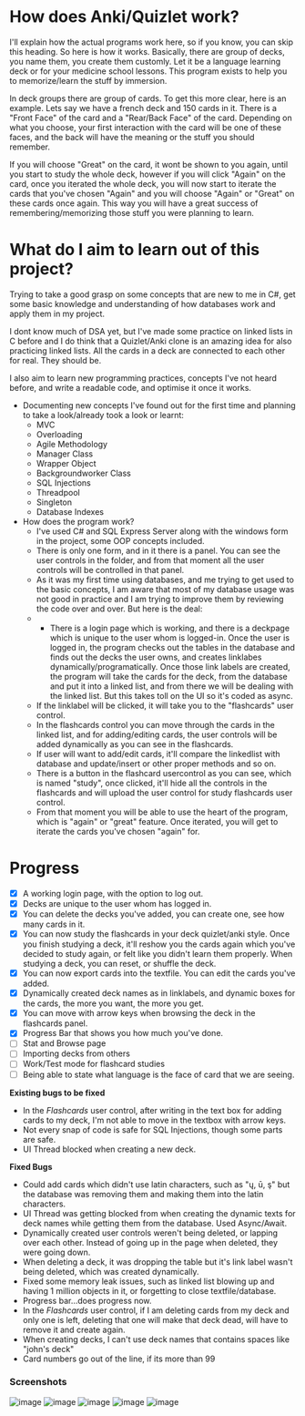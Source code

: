 # How does Anki/Quizlet work?
I'll explain how the actual programs work here, so if you know, you can skip this heading. So here is how it works. Basically, there are group of decks, you name them, you create them customly. Let it be a language learning deck or for your medicine school lessons. This program exists to help you to memorize/learn the stuff by immersion.

In deck groups there are group of cards. To get this more clear, here is an example. Lets say we have a french deck and 150 cards in it. There is a "Front Face" of the card and a "Rear/Back Face" of the card. Depending on what you choose, your first interaction with the card will be one of these faces, and the back will have the meaning or the stuff you should remember.

If you will choose "Great" on the card, it wont be shown to you again, until you start to study the whole deck, however if you will click "Again" on the card, once you iterated the whole deck, you will now start to iterate the cards that you've chosen "Again" and you will choose "Again" or "Great" on these cards once again. This way you will have a great success of remembering/memorizing those stuff you were planning to learn.

# What do I aim to learn out of this project?
Trying to take a good grasp on some concepts that are new to me in C#, get some basic knowledge and understanding of how databases work and apply them in my project. 

I dont know much of DSA yet, but I've made some practice on linked lists in C before and I do think that a Quizlet/Anki clone is an amazing idea for also practicing linked lists. All the cards in a deck are connected to each other for real. They should be.

I also aim to learn new programming practices, concepts I've not heard before, and write a readable code, and optimise it once it works.

* Documenting new concepts I've found out for the first time and planning to take a look/already took a look or learnt:
   * MVC
   * Overloading
   * Agile Methodology
   * Manager Class
   * Wrapper Object
   * Backgroundworker Class
   * SQL Injections
   * Threadpool
   * Singleton
   * Database Indexes
* How does the program work?
   * I've used C# and SQL Express Server along with the windows form in the project, some OOP concepts included.
   * There is only one form, and in it there is a panel. You can see the user controls in the folder, and from that moment all the user controls will be controlled in that panel.
   * As it was my first time using databases, and me trying to get used to the basic concepts, I am aware that most of my database usage was not good in practice and I am trying to improve them by reviewing the code over and over. But here is the deal:
   - * There is a login page which is working, and there is a deckpage which is unique to the user whom is logged-in. Once the user is logged in, the program checks out the tables in the database and finds out the decks the user owns, and creates linklabes dynamically/programatically. Once those link labels are created, the program will take the cards for the deck, from the database and put it into a linked list, and from there we will be dealing with the linked list. But this takes toll on the UI so it's coded as async.
   - If the linklabel will be clicked, it will take you to the "flashcards" user control.
   - In the flashcards control you can move through the cards in the linked list, and for adding/editing cards, the user controls will be added dynamically as you can see in the flashcards.
   - If user will want to add/edit cards, it'll compare the linkedlist with database and update/insert or other proper methods and so on.
   - There is a button in the flashcard usercontrol as you can see, which is named "study", once clicked, it'll hide all the controls in the flashcards and will upload the user control for study flashcards user control.
   - From that moment you will be able to use the heart of the program, which is "again" or "great" feature. Once iterated, you will get to iterate the cards you've chosen "again" for.

# Progress
- [x] A working login page, with the option to log out. 
- [x] Decks are unique to the user whom has logged in.
- [x] You can delete the decks you've added, you can create one, see how many cards in it.
- [x] You can now study the flashcards in your deck quizlet/anki style. Once you finish studying a deck, it'll reshow you the cards again which you've decided to study again, or felt like you didn't learn them properly. When studying a deck, you can reset, or shuffle the deck.
- [x] You can now export cards into the textfile. You can edit the cards you've added.
- [x] Dynamically created deck names as in linklabels, and dynamic boxes for the cards, the more you want, the more you get.
- [x] You can move with arrow keys when browsing the deck in the flashcards panel.
- [x] Progress Bar that shows you how much you've done. 
- [ ] Stat and Browse page 
- [ ] Importing decks from others
- [ ] Work/Test mode for flashcard studies
- [ ] Being able to state what language is the face of card that we are seeing. 

**Existing bugs to be fixed**
* In the _Flashcards_ user control, after writing in the text box for adding cards to my deck, I'm not able to move in the textbox with arrow keys.
* Not every snap of code is safe for SQL Injections, though some parts are safe.
* UI Thread blocked when creating a new deck.

**Fixed Bugs**
* Could add cards which didn't use latin characters, such as "ų, ū, ş" but the database was removing them and making them into the latin characters.
* UI Thread was getting blocked from when creating the dynamic texts for deck names while getting them from the database. Used Async/Await.
* Dynamically created user controls weren't being deleted, or lapping over each other. Instead of going up in the page when deleted, they were going down.
* When deleting a deck, it was dropping the table but it's link label wasn't being deleted, which was created dynamically.
* Fixed some memory leak issues, such as linked list blowing up and having 1 million objects in it, or forgetting to close textfile/database.
* Progress bar...does progress now.
* In the _Flashcards_ user control, if I am deleting cards from my deck and only one is left, deleting that one will make that deck dead, will have to remove it and create again.
* When creating decks, I can't use deck names that contains spaces like "john's deck"
* Card numbers go out of the line, if its more than 99

### Screenshots
![image](https://user-images.githubusercontent.com/64064136/163731659-887a8497-306a-4766-abf6-847aa0e2f4dc.png)
![image](https://user-images.githubusercontent.com/64064136/163731692-82603bc3-e4b6-441f-9220-425874327f5a.png)
![image](https://user-images.githubusercontent.com/64064136/163731700-141cf2e3-b039-4d70-a2ad-a6d4fb3a929d.png)
![image](https://user-images.githubusercontent.com/64064136/163731703-d2048746-2cc0-4fce-8835-56803063886b.png)
![image](https://user-images.githubusercontent.com/64064136/163731711-6980c85b-cd29-42a2-942a-a2b19ec7cd68.png)



